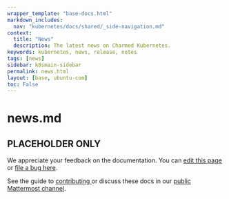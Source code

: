 ```yaml
---
wrapper_template: "base-docs.html"
markdown_includes:
  nav: "kubernetes/docs/shared/_side-navigation.md"
context:
  title: "News"
  description: The latest news on Charmed Kubernetes.
keywords: kubernetes, news, release, notes
tags: [news]
sidebar: k8smain-sidebar
permalink: news.html
layout: [base, ubuntu-com]
toc: False
---
```

# news.md


## PLACEHOLDER ONLY

<!-- FEEDBACK -->
<div class="p-notification--information">
  <div class="p-notification__content">
    <p class="p-notification__message">We appreciate your feedback on the documentation. You can
    <a href="https://github.com/charmed-kubernetes/kubernetes-docs/edit/main/pages/k8s/
  </div>
</div>news.md" >edit this page</a> 
    or 
    <a href="https://github.com/charmed-kubernetes/kubernetes-docs/issues/new">file a bug here</a>.</p>
    <p>See the guide to <a href="/kubernetes/docs/how-to-contribute"> contributing </a> or discuss these docs in our <a href="https://chat.charmhub.io/charmhub/channels/kubernetes"> public Mattermost channel</a>.</p>
  </div>
</div>

